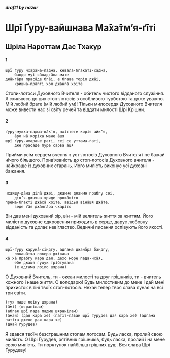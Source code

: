 ***draft1 by nazar***

# Шрī Ґуру-вайшнава Ма̄ха̄тмʼя-ґīті

## Шріла Нароттам Дас Тхакур

#### 1

    шрī ґуру чхарана-падма, кевала-бгакаті-садма, 
        бандо муі са̄вадга̄на мате
    джа̄нга̄ра праса̄де бга̄і, е бгава торія джа̄і, 
        кришна-пра̄пті хоя джа̄нга̄ хоіте

Стопи-лотоси Духовного Вчителя - обитель чистого відданого служіння. Я схиляюсь до цих стоп-лотосів з особливою турботою та дуже уважно. Мій любий брате (мій любий ум)! Тільки милосердя Духовного Вчителя може вивести нас зі світу речей та віддати милості Шрі Крішни.

#### 2

    ґуру-мукха-падма-ва̄кʼя, чхіттете корія айкʼя, 
        а̄ро на̄ коріха мане а̄шя
    шрī ґуру-чхаране раті, сеі се уттама-ґаті, 
        дже праса̄де пӯре сарва а̄шя

Прийми усім серцем вчення з уст-лотосів Духовного Вчителя і не бажай нічого більшого. Привʼязаність до стоп-лотосів Духовного вчителя - найкраще із духовних старань. Його милість виконує усі духовні бажання.

#### 3

    чхакшу-да̄на діла̄ джеі, джанме джанме прабгу сеі, 
        дівʼя-джняна хриде прока̄шіто
    према-бгакті джа̄ха̄ хоіте, авідья віна̄шя джа̄те, 
        веде ґа̄я джа̄нга̄ра чхаріто

Він дав мені духовний зір, він - мій велитель життя за життям. Його милістю духовне одкровення приходить в серце, дарує любовну відданість та долає невігластво. Ведичні писання оспівують його якості.

#### 4

    шрī-ґуру каруна̄-сіндгу, адгама джана̄ра бандгу, 
        локана̄тха локера джīвана
    ха̄ ха̄ прабгу кара дая, дехо море пада-чха̄я, 
        ебе джашя гушук трібгувана
        (е адгама лоіло шярана)

О Духовний Вчитель, ти - океан милості та друг грішників, ти - вчитель кожного і наше життя. О володарю! Будь милостивим до мене і дай мені прихисток в тіні твоїх стоп-лотосів. Нехай тепер твоя слава лунає на всі три світи.

    (туя паде лоіну шярана)
    (а̄мі) (шяранілам)
    (абгая шрī пада падме шяранілам)
    (а̄май) (дая кара хе) (патіт-па̄ван шрī ґурудев дая кара хе) (адгама патіта джене дая кара хе)
    (джай ґурудев)

Я здався твоїм безстрашним стопам лотосам. Будь ласка, пролий свою милість. О Шрі Ґурудев, рятівник грішників, будь ласка, пролий і на мене свою милість. Ти порятунок найбільш грішних душ. Вся слава Шрі Ґурудеву!